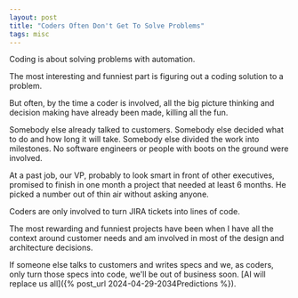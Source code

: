 ```yaml
---
layout: post
title: "Coders Often Don't Get To Solve Problems"
tags: misc
---
```


Coding is about solving problems with automation.

The most interesting and funniest part is figuring out a coding solution to a problem.

But often, by the time a coder is involved, all the big picture thinking and decision making have already been made, killing all the fun.

Somebody else already talked to customers. Somebody else decided what to do and how long it will take. Somebody else divided the work into milestones. No software engineers or people with boots on the ground were involved.

At a past job, our VP, probably to look smart in front of other executives, promised to finish in one month a project that needed at least 6 months. He picked a number out of thin air without asking anyone.

Coders are only involved to turn JIRA tickets into lines of code.

The most rewarding and funniest projects have been when I have all the context around customer needs and am involved in most of the design and architecture decisions.

If someone else talks to customers and writes specs and we, as coders, only turn those specs into code, we'll be out of business soon. [AI will replace us all]({% post_url 2024-04-29-2034Predictions %}).
